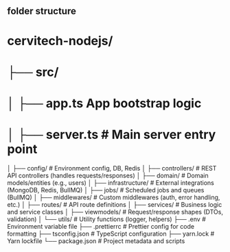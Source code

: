## folder structure 
# cervitech-nodejs/
# ├── src/
# │ ├── app.ts  App bootstrap logic
# │ ├── server.ts # Main server entry point
│ ├── config/ # Environment config, DB, Redis
│ ├── controllers/ # REST API controllers (handles requests/responses)
│ ├── domain/ # Domain models/entities (e.g., users)
│ ├── infrastructure/ # External integrations (MongoDB, Redis, BullMQ)
│ ├── jobs/ # Scheduled jobs and queues (BullMQ)
│ ├── middlewares/ # Custom middlewares (auth, error handling, etc.)
│ ├── routes/ # API route definitions
│ ├── services/ # Business logic and service classes
│ ├── viewmodels/ # Request/response shapes (DTOs, validation)
│ └── utils/ # Utility functions (logger, helpers)
├── .env # Environment variable file
├── .prettierrc # Prettier config for code formatting
├── tsconfig.json # TypeScript configuration
├── yarn.lock # Yarn lockfile
└── package.json # Project metadata and scripts
